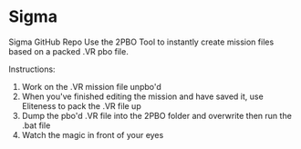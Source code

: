 # Sigma
Sigma GitHub Repo
Use the 2PBO Tool to instantly create mission files based on a packed .VR pbo file.

Instructions:

1. Work on the .VR mission file unpbo'd
2. When you've finished editing the mission and have saved it, use Eliteness to pack the .VR file up
3. Dump the pbo'd .VR file into the 2PBO folder and overwrite then  run the .bat file
4. Watch the magic in front of your eyes
